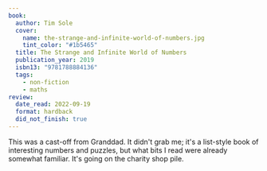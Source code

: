 ```yaml
---
book:
  author: Tim Sole
  cover:
    name: the-strange-and-infinite-world-of-numbers.jpg
    tint_color: "#1b5465"
  title: The Strange and Infinite World of Numbers
  publication_year: 2019
  isbn13: "9781788884136"
  tags:
    - non-fiction
    - maths
review:
  date_read: 2022-09-19
  format: hardback
  did_not_finish: true
---
```


This was a cast-off from Granddad.
It didn't grab me; it's a list-style book of interesting numbers and puzzles, but what bits I read were already somewhat familiar.
It's going on the charity shop pile.
